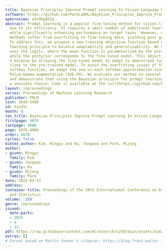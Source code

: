 ```yaml
---
title: Bayesian Principles Improve Prompt Learning In Vision-Language Models
software: https://github.com/ParkLabML/Bayesian_Principles_Improve_Prompt_Learning_In_Vision_Language_Models
openreview: o4v4Og831q
abstract: Prompt learning is a popular fine-tuning method for vision-language models
  due to its efficiency. It requires a small number of additional learnable parameters
  while significantly enhancing performance on target tasks. However, most existing
  methods suffer from overfitting to fine-tuning data, yielding poor generalizability.
  To address this, we propose a new training objective function based on a Bayesian
  learning principle to balance adaptability and generalizability. We derive a prior
  over the logits, where the mean function is parameterized by the pre-trained model,
  while the posterior corresponds to the fine-tuned model. This objective establishes
  a balance by allowing the fine-tuned model to adapt to downstream tasks while remaining
  close to the pre-trained model. To avoid the overfitting issues of the standard
  softmax function, we adopt the one-vs-each softmax approximation along with its
  Pólya-Gamma augmentation (OVE-PG). We evaluate our method on several benchmark datasets
  and demonstrate that using the Bayesian principle for prompt learning is indeed
  a sensible choice. Code is available at the \url{https://github.com/ParkLabML/Bayesian_Principles_Improve_Prompt_Learning_In_Vision_Language_Models.}
layout: inproceedings
series: Proceedings of Machine Learning Research
publisher: PMLR
issn: 2640-3498
id: kim25c
month: 0
tex_title: Bayesian Principles Improve Prompt Learning In Vision-Language Models
firstpage: 4078
lastpage: 4086
page: 4078-4086
order: 4078
cycles: false
bibtex_author: Kim, Mingyu and Ko, Jongwoo and Park, Mijung
author:
- given: Mingyu
  family: Kim
- given: Jongwoo
  family: Ko
- given: Mijung
  family: Park
date: 2025-04-23
address:
container-title: Proceedings of The 28th International Conference on Artificial Intelligence
  and Statistics
volume: '258'
genre: inproceedings
issued:
  date-parts:
  - 2025
  - 4
  - 23
pdf: https://raw.githubusercontent.com/mlresearch/v258/main/assets/kim25c/kim25c.pdf
extras: []
# Format based on Martin Fenner's citeproc: https://blog.front-matter.io/posts/citeproc-yaml-for-bibliographies/
---
```

